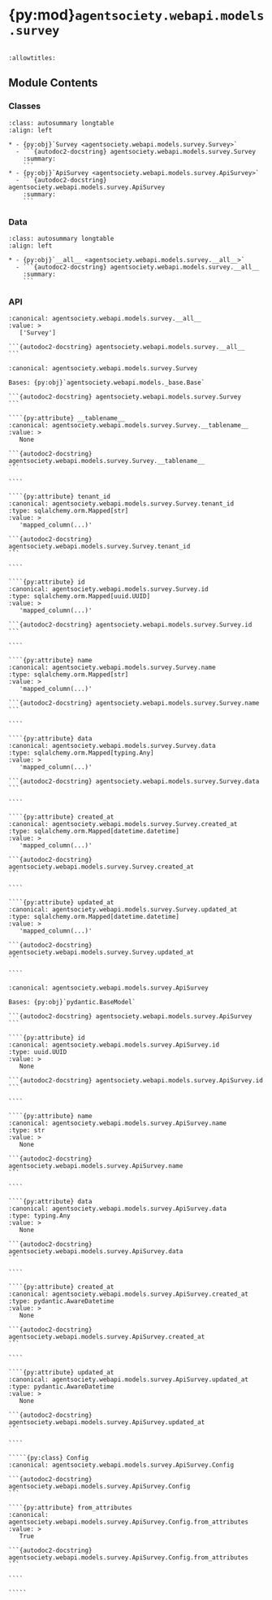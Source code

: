 # {py:mod}`agentsociety.webapi.models.survey`

```{py:module} agentsociety.webapi.models.survey
```

```{autodoc2-docstring} agentsociety.webapi.models.survey
:allowtitles:
```

## Module Contents

### Classes

````{list-table}
:class: autosummary longtable
:align: left

* - {py:obj}`Survey <agentsociety.webapi.models.survey.Survey>`
  - ```{autodoc2-docstring} agentsociety.webapi.models.survey.Survey
    :summary:
    ```
* - {py:obj}`ApiSurvey <agentsociety.webapi.models.survey.ApiSurvey>`
  - ```{autodoc2-docstring} agentsociety.webapi.models.survey.ApiSurvey
    :summary:
    ```
````

### Data

````{list-table}
:class: autosummary longtable
:align: left

* - {py:obj}`__all__ <agentsociety.webapi.models.survey.__all__>`
  - ```{autodoc2-docstring} agentsociety.webapi.models.survey.__all__
    :summary:
    ```
````

### API

````{py:data} __all__
:canonical: agentsociety.webapi.models.survey.__all__
:value: >
   ['Survey']

```{autodoc2-docstring} agentsociety.webapi.models.survey.__all__
```

````

`````{py:class} Survey
:canonical: agentsociety.webapi.models.survey.Survey

Bases: {py:obj}`agentsociety.webapi.models._base.Base`

```{autodoc2-docstring} agentsociety.webapi.models.survey.Survey
```

````{py:attribute} __tablename__
:canonical: agentsociety.webapi.models.survey.Survey.__tablename__
:value: >
   None

```{autodoc2-docstring} agentsociety.webapi.models.survey.Survey.__tablename__
```

````

````{py:attribute} tenant_id
:canonical: agentsociety.webapi.models.survey.Survey.tenant_id
:type: sqlalchemy.orm.Mapped[str]
:value: >
   'mapped_column(...)'

```{autodoc2-docstring} agentsociety.webapi.models.survey.Survey.tenant_id
```

````

````{py:attribute} id
:canonical: agentsociety.webapi.models.survey.Survey.id
:type: sqlalchemy.orm.Mapped[uuid.UUID]
:value: >
   'mapped_column(...)'

```{autodoc2-docstring} agentsociety.webapi.models.survey.Survey.id
```

````

````{py:attribute} name
:canonical: agentsociety.webapi.models.survey.Survey.name
:type: sqlalchemy.orm.Mapped[str]
:value: >
   'mapped_column(...)'

```{autodoc2-docstring} agentsociety.webapi.models.survey.Survey.name
```

````

````{py:attribute} data
:canonical: agentsociety.webapi.models.survey.Survey.data
:type: sqlalchemy.orm.Mapped[typing.Any]
:value: >
   'mapped_column(...)'

```{autodoc2-docstring} agentsociety.webapi.models.survey.Survey.data
```

````

````{py:attribute} created_at
:canonical: agentsociety.webapi.models.survey.Survey.created_at
:type: sqlalchemy.orm.Mapped[datetime.datetime]
:value: >
   'mapped_column(...)'

```{autodoc2-docstring} agentsociety.webapi.models.survey.Survey.created_at
```

````

````{py:attribute} updated_at
:canonical: agentsociety.webapi.models.survey.Survey.updated_at
:type: sqlalchemy.orm.Mapped[datetime.datetime]
:value: >
   'mapped_column(...)'

```{autodoc2-docstring} agentsociety.webapi.models.survey.Survey.updated_at
```

````

`````

``````{py:class} ApiSurvey
:canonical: agentsociety.webapi.models.survey.ApiSurvey

Bases: {py:obj}`pydantic.BaseModel`

```{autodoc2-docstring} agentsociety.webapi.models.survey.ApiSurvey
```

````{py:attribute} id
:canonical: agentsociety.webapi.models.survey.ApiSurvey.id
:type: uuid.UUID
:value: >
   None

```{autodoc2-docstring} agentsociety.webapi.models.survey.ApiSurvey.id
```

````

````{py:attribute} name
:canonical: agentsociety.webapi.models.survey.ApiSurvey.name
:type: str
:value: >
   None

```{autodoc2-docstring} agentsociety.webapi.models.survey.ApiSurvey.name
```

````

````{py:attribute} data
:canonical: agentsociety.webapi.models.survey.ApiSurvey.data
:type: typing.Any
:value: >
   None

```{autodoc2-docstring} agentsociety.webapi.models.survey.ApiSurvey.data
```

````

````{py:attribute} created_at
:canonical: agentsociety.webapi.models.survey.ApiSurvey.created_at
:type: pydantic.AwareDatetime
:value: >
   None

```{autodoc2-docstring} agentsociety.webapi.models.survey.ApiSurvey.created_at
```

````

````{py:attribute} updated_at
:canonical: agentsociety.webapi.models.survey.ApiSurvey.updated_at
:type: pydantic.AwareDatetime
:value: >
   None

```{autodoc2-docstring} agentsociety.webapi.models.survey.ApiSurvey.updated_at
```

````

`````{py:class} Config
:canonical: agentsociety.webapi.models.survey.ApiSurvey.Config

```{autodoc2-docstring} agentsociety.webapi.models.survey.ApiSurvey.Config
```

````{py:attribute} from_attributes
:canonical: agentsociety.webapi.models.survey.ApiSurvey.Config.from_attributes
:value: >
   True

```{autodoc2-docstring} agentsociety.webapi.models.survey.ApiSurvey.Config.from_attributes
```

````

`````

``````
